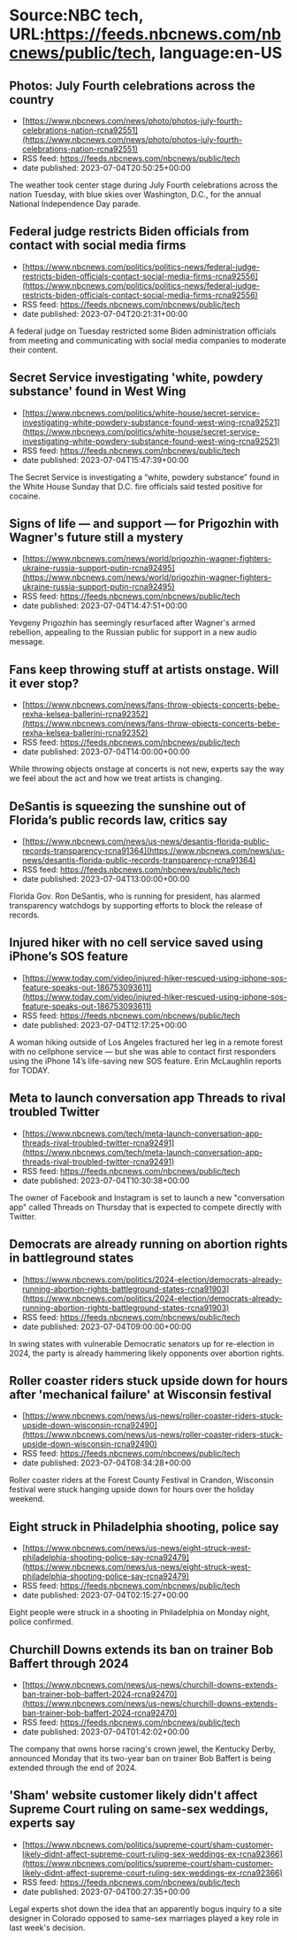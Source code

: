 # Source:NBC tech, URL:https://feeds.nbcnews.com/nbcnews/public/tech, language:en-US

## Photos: July Fourth celebrations across the country
 - [https://www.nbcnews.com/news/photo/photos-july-fourth-celebrations-nation-rcna92551](https://www.nbcnews.com/news/photo/photos-july-fourth-celebrations-nation-rcna92551)
 - RSS feed: https://feeds.nbcnews.com/nbcnews/public/tech
 - date published: 2023-07-04T20:50:25+00:00

The weather took center stage during July Fourth celebrations across the nation Tuesday, with blue skies over Washington, D.C., for the annual National Independence Day parade.

## Federal judge restricts Biden officials from contact with social media firms
 - [https://www.nbcnews.com/politics/politics-news/federal-judge-restricts-biden-officials-contact-social-media-firms-rcna92556](https://www.nbcnews.com/politics/politics-news/federal-judge-restricts-biden-officials-contact-social-media-firms-rcna92556)
 - RSS feed: https://feeds.nbcnews.com/nbcnews/public/tech
 - date published: 2023-07-04T20:21:31+00:00

A federal judge on Tuesday restricted some Biden administration officials from meeting and communicating with social media companies to moderate their content.

## Secret Service investigating 'white, powdery substance' found in West Wing
 - [https://www.nbcnews.com/politics/white-house/secret-service-investigating-white-powdery-substance-found-west-wing-rcna92521](https://www.nbcnews.com/politics/white-house/secret-service-investigating-white-powdery-substance-found-west-wing-rcna92521)
 - RSS feed: https://feeds.nbcnews.com/nbcnews/public/tech
 - date published: 2023-07-04T15:47:39+00:00

The Secret Service is investigating a “white, powdery substance” found in the White House Sunday that D.C. fire officials said tested positive for cocaine.

## Signs of life — and support — for Prigozhin with Wagner's future still a mystery
 - [https://www.nbcnews.com/news/world/prigozhin-wagner-fighters-ukraine-russia-support-putin-rcna92495](https://www.nbcnews.com/news/world/prigozhin-wagner-fighters-ukraine-russia-support-putin-rcna92495)
 - RSS feed: https://feeds.nbcnews.com/nbcnews/public/tech
 - date published: 2023-07-04T14:47:51+00:00

Yevgeny Prigozhin has seemingly resurfaced after Wagner's armed rebellion, appealing to the Russian public for support in a new audio message.

## Fans keep throwing stuff at artists onstage. Will it ever stop?
 - [https://www.nbcnews.com/news/fans-throw-objects-concerts-bebe-rexha-kelsea-ballerini-rcna92352](https://www.nbcnews.com/news/fans-throw-objects-concerts-bebe-rexha-kelsea-ballerini-rcna92352)
 - RSS feed: https://feeds.nbcnews.com/nbcnews/public/tech
 - date published: 2023-07-04T14:00:00+00:00

While throwing objects onstage at concerts is not new, experts say the way we feel about the act and how we treat artists is changing.

## DeSantis is squeezing the sunshine out of Florida’s public records law, critics say
 - [https://www.nbcnews.com/news/us-news/desantis-florida-public-records-transparency-rcna91364](https://www.nbcnews.com/news/us-news/desantis-florida-public-records-transparency-rcna91364)
 - RSS feed: https://feeds.nbcnews.com/nbcnews/public/tech
 - date published: 2023-07-04T13:00:00+00:00

Florida Gov. Ron DeSantis, who is running for president, has alarmed transparency watchdogs by supporting efforts to block the release of records.

## Injured hiker with no cell service saved using iPhone’s SOS feature
 - [https://www.today.com/video/injured-hiker-rescued-using-iphone-sos-feature-speaks-out-186753093611](https://www.today.com/video/injured-hiker-rescued-using-iphone-sos-feature-speaks-out-186753093611)
 - RSS feed: https://feeds.nbcnews.com/nbcnews/public/tech
 - date published: 2023-07-04T12:17:25+00:00

A woman hiking outside of Los Angeles fractured her leg in a remote forest with no cellphone service — but she was able to contact first responders using the iPhone 14’s life-saving new SOS feature. Erin McLaughlin reports for TODAY.

## Meta to launch conversation app Threads to rival troubled Twitter
 - [https://www.nbcnews.com/tech/meta-launch-conversation-app-threads-rival-troubled-twitter-rcna92491](https://www.nbcnews.com/tech/meta-launch-conversation-app-threads-rival-troubled-twitter-rcna92491)
 - RSS feed: https://feeds.nbcnews.com/nbcnews/public/tech
 - date published: 2023-07-04T10:30:38+00:00

The owner of Facebook and Instagram is set to launch a new "conversation app" called Threads on Thursday that is expected to compete directly with Twitter.

## Democrats are already running on abortion rights in battleground states
 - [https://www.nbcnews.com/politics/2024-election/democrats-already-running-abortion-rights-battleground-states-rcna91903](https://www.nbcnews.com/politics/2024-election/democrats-already-running-abortion-rights-battleground-states-rcna91903)
 - RSS feed: https://feeds.nbcnews.com/nbcnews/public/tech
 - date published: 2023-07-04T09:00:00+00:00

In swing states with vulnerable Democratic senators up for re-election in 2024, the party is already hammering likely opponents over abortion rights.

## Roller coaster riders stuck upside down for hours after 'mechanical failure' at Wisconsin festival
 - [https://www.nbcnews.com/news/us-news/roller-coaster-riders-stuck-upside-down-wisconsin-rcna92490](https://www.nbcnews.com/news/us-news/roller-coaster-riders-stuck-upside-down-wisconsin-rcna92490)
 - RSS feed: https://feeds.nbcnews.com/nbcnews/public/tech
 - date published: 2023-07-04T08:34:28+00:00

Roller coaster riders at the Forest County Festival in Crandon, Wisconsin festival were stuck hanging upside down for hours over the holiday weekend.

## Eight struck in Philadelphia shooting, police say
 - [https://www.nbcnews.com/news/us-news/eight-struck-west-philadelphia-shooting-police-say-rcna92479](https://www.nbcnews.com/news/us-news/eight-struck-west-philadelphia-shooting-police-say-rcna92479)
 - RSS feed: https://feeds.nbcnews.com/nbcnews/public/tech
 - date published: 2023-07-04T02:15:27+00:00

Eight people were struck in a shooting in Philadelphia on Monday night, police confirmed.

## Churchill Downs extends its ban on trainer Bob Baffert through 2024
 - [https://www.nbcnews.com/news/us-news/churchill-downs-extends-ban-trainer-bob-baffert-2024-rcna92470](https://www.nbcnews.com/news/us-news/churchill-downs-extends-ban-trainer-bob-baffert-2024-rcna92470)
 - RSS feed: https://feeds.nbcnews.com/nbcnews/public/tech
 - date published: 2023-07-04T01:42:02+00:00

The company that owns horse racing's crown jewel, the Kentucky Derby, announced Monday that its two-year ban on trainer Bob Baffert is being extended through the end of 2024.

## 'Sham' website customer likely didn't affect Supreme Court ruling on same-sex weddings, experts say
 - [https://www.nbcnews.com/politics/supreme-court/sham-customer-likely-didnt-affect-supreme-court-ruling-sex-weddings-ex-rcna92366](https://www.nbcnews.com/politics/supreme-court/sham-customer-likely-didnt-affect-supreme-court-ruling-sex-weddings-ex-rcna92366)
 - RSS feed: https://feeds.nbcnews.com/nbcnews/public/tech
 - date published: 2023-07-04T00:27:35+00:00

Legal experts shot down the idea that an apparently bogus inquiry to a site designer in Colorado opposed to same-sex marriages played a key role in last week's decision.

